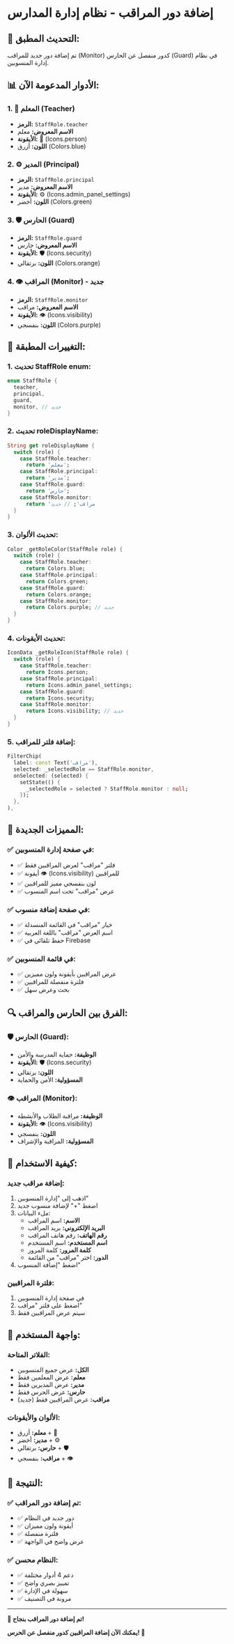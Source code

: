 # إضافة دور المراقب - نظام إدارة المدارس

## 🎯 **التحديث المطبق:**

تم إضافة دور جديد للمراقب (Monitor) كدور منفصل عن الحارس (Guard) في نظام إدارة المنسوبين.

## 📊 **الأدوار المدعومة الآن:**

### 1. **👤 المعلم (Teacher)**
- **الرمز:** `StaffRole.teacher`
- **الاسم المعروض:** معلم
- **الأيقونة:** 👤 (Icons.person)
- **اللون:** أزرق (Colors.blue)

### 2. **⚙️ المدير (Principal)**
- **الرمز:** `StaffRole.principal`
- **الاسم المعروض:** مدير
- **الأيقونة:** ⚙️ (Icons.admin_panel_settings)
- **اللون:** أخضر (Colors.green)

### 3. **🛡️ الحارس (Guard)**
- **الرمز:** `StaffRole.guard`
- **الاسم المعروض:** حارس
- **الأيقونة:** 🛡️ (Icons.security)
- **اللون:** برتقالي (Colors.orange)

### 4. **👁️ المراقب (Monitor) - جديد**
- **الرمز:** `StaffRole.monitor`
- **الاسم المعروض:** مراقب
- **الأيقونة:** 👁️ (Icons.visibility)
- **اللون:** بنفسجي (Colors.purple)

## 🔧 **التغييرات المطبقة:**

### 1. **تحديث StaffRole enum:**
```dart
enum StaffRole {
  teacher,
  principal,
  guard,
  monitor, // جديد
}
```

### 2. **تحديث roleDisplayName:**
```dart
String get roleDisplayName {
  switch (role) {
    case StaffRole.teacher:
      return 'معلم';
    case StaffRole.principal:
      return 'مدير';
    case StaffRole.guard:
      return 'حارس';
    case StaffRole.monitor:
      return 'مراقب'; // جديد
  }
}
```

### 3. **تحديث الألوان:**
```dart
Color _getRoleColor(StaffRole role) {
  switch (role) {
    case StaffRole.teacher:
      return Colors.blue;
    case StaffRole.principal:
      return Colors.green;
    case StaffRole.guard:
      return Colors.orange;
    case StaffRole.monitor:
      return Colors.purple; // جديد
  }
}
```

### 4. **تحديث الأيقونات:**
```dart
IconData _getRoleIcon(StaffRole role) {
  switch (role) {
    case StaffRole.teacher:
      return Icons.person;
    case StaffRole.principal:
      return Icons.admin_panel_settings;
    case StaffRole.guard:
      return Icons.security;
    case StaffRole.monitor:
      return Icons.visibility; // جديد
  }
}
```

### 5. **إضافة فلتر للمراقب:**
```dart
FilterChip(
  label: const Text('مراقب'),
  selected: _selectedRole == StaffRole.monitor,
  onSelected: (selected) {
    setState(() {
      _selectedRole = selected ? StaffRole.monitor : null;
    });
  },
),
```

## 🎨 **المميزات الجديدة:**

### ✅ **في صفحة إدارة المنسوبين:**
- ✅ فلتر "مراقب" لعرض المراقبين فقط
- ✅ أيقونة 👁️ (Icons.visibility) للمراقبين
- ✅ لون بنفسجي مميز للمراقبين
- ✅ عرض "مراقب" تحت اسم المنسوب

### ✅ **في صفحة إضافة منسوب:**
- ✅ خيار "مراقب" في القائمة المنسدلة
- ✅ اسم العرض "مراقب" باللغة العربية
- ✅ حفظ تلقائي في Firebase

### ✅ **في قائمة المنسوبين:**
- ✅ عرض المراقبين بأيقونة ولون مميزين
- ✅ فلترة منفصلة للمراقبين
- ✅ بحث وعرض سهل

## 🔍 **الفرق بين الحارس والمراقب:**

### **🛡️ الحارس (Guard):**
- **الوظيفة:** حماية المدرسة والأمن
- **الأيقونة:** 🛡️ (Icons.security)
- **اللون:** برتقالي
- **المسؤولية:** الأمن والحماية

### **👁️ المراقب (Monitor):**
- **الوظيفة:** مراقبة الطلاب والأنشطة
- **الأيقونة:** 👁️ (Icons.visibility)
- **اللون:** بنفسجي
- **المسؤولية:** المراقبة والإشراف

## 🚀 **كيفية الاستخدام:**

### **إضافة مراقب جديد:**
1. اذهب إلى "إدارة المنسوبين"
2. اضغط "+" لإضافة منسوب جديد
3. ملء البيانات:
   - **الاسم:** اسم المراقب
   - **البريد الإلكتروني:** بريد المراقب
   - **رقم الهاتف:** رقم هاتف المراقب
   - **اسم المستخدم:** اسم المستخدم
   - **كلمة المرور:** كلمة المرور
   - **الدور:** اختر "مراقب" من القائمة
4. اضغط "إضافة المنسوب"

### **فلترة المراقبين:**
1. في صفحة إدارة المنسوبين
2. اضغط على فلتر "مراقب"
3. سيتم عرض المراقبين فقط

## 📱 **واجهة المستخدم:**

### **الفلاتر المتاحة:**
- **الكل:** عرض جميع المنسوبين
- **معلم:** عرض المعلمين فقط
- **مدير:** عرض المديرين فقط
- **حارس:** عرض الحرس فقط
- **مراقب:** عرض المراقبين فقط (جديد)

### **الألوان والأيقونات:**
- **معلم:** أزرق + 👤
- **مدير:** أخضر + ⚙️
- **حارس:** برتقالي + 🛡️
- **مراقب:** بنفسجي + 👁️

## 🎯 **النتيجة:**

### ✅ **تم إضافة دور المراقب:**
- ✅ دور جديد في النظام
- ✅ أيقونة ولون مميزان
- ✅ فلترة منفصلة
- ✅ عرض واضح في الواجهة

### ✅ **النظام محسن:**
- ✅ دعم 4 أدوار مختلفة
- ✅ تمييز بصري واضح
- ✅ سهولة في الإدارة
- ✅ مرونة في التصنيف

---

**🎉 تم إضافة دور المراقب بنجاح!**

**يمكنك الآن إضافة المراقبين كدور منفصل عن الحرس! 🚀**
